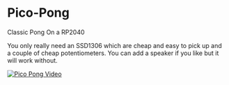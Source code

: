 # Pico-Pong

Classic Pong On a RP2040

You only really need an SSD1306 which are cheap and easy to pick up and a couple of cheap potentiometers. You can add a speaker if you like but it will work without.

[![Pico Pong Video](https://img.youtube.com/vi/WvZvtElvWlM/0.jpg)](https://youtu.be/WvZvtElvWlM)
